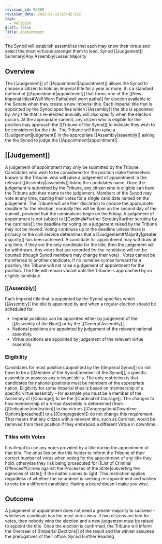 ```yaml
---
revision_id: 93089
revision_date: 2022-07-13T10:42:55Z
tags:
  - Religion
draft: false
Title: Appointment
---
```

The Synod will establish assemblies that each may know their virtue and select the most virtuous amongst them to lead.
Synod [[Judgement]] Summary|Any Assembly|Lesser Majority
## Overview
The [[Judgement]] of [[Appointment|appointment]] allows the Synod to choose a citizen to hold an Imperial title for a year or more. It is a standard method of [[Appointment|appointment]] that forms one of the [[New Imperial titles#Well Worn Paths|well worn paths]] for election available to the Senate when they create a new Imperial title.
Each Imperial title that is appointed by the Synod specifies which [[Assembly]] the title is appointed by. Any title that is re-elected annually will also specify when the election occurs. At the appropriate summit, any citizen who is eligible for the position may approach the [[Tribune of the Synod]] to indicate they wish to be considered for the title. The Tribune will then raise a [[Judgement|judgement]] in the appropriate [[Assembly|assembly]] asking the the Synod to judge the [[Appointment|appointment]].
## [[Judgement]]
A judgement of appointment may only be submitted by the Tribune. Candidates who wish to be considered for the position make themselves known to the Tribune. who will raise a judgement of appointment in the relevant [[Assembly|assembly]] listing the candidates name. 
Once the judgement is submitted by the Tribune, any citizen who is eligible can have the Tribune add their name to the judgement. Members of the Synod may vote at any time, casting their votes for a single candidate named on the judgement. 
The Tribune will use their discretion to choose the appropriate deadline for the election, normally this will be 6pm on the second day of the summit, provided that the nominations begin on the Friday. A judgement of appointment is not subject to [[Cardinal#Further Scrutiny|further scrutiny by the cardinals]]; the deadline for voting on a judgement raised by the Tribune may not be moved. Voting continues up to the deadline unless there is primacy or the civil service determines that a [[Judgement#Majority|greater majority]] has been achieved.
A candidate for appointment may withdraw at any time. If they are the only candidate for the title, then the judgement will be withdrawn. Any votes that are recorded for the candidate will not be counted (though Synod members may change their vote) . Votes cannot be transferred to another candidate.
If no nominee comes forward for a position, the Tribune will not raise a judgement of appointment for the position. The title will remain vacant until the Tribune is approached by an eligible candidate.
### [[Assembly]]
Each Imperial title that is appointed by the Synod specifies which [[Assembly]] the title is appointed by and when a regular election should be scheduled for.
* Imperial positions can be appointed either by judgement of the [[Assembly of the Nine]] or by the [[General Assembly]].
* National positions are appointed by judgement of the relevant national assembly.
* Virtue positions are appointed by judgement of the relevant virtue assembly
### Eligibility
Candidates for most positions appointed by the [[Imperial Synod]] do not have to be a [[Member of the Synod|member of the Synod]], a specific assembly or possess any relevant skills. The only restriction is that candidates for national positions must be members of the appropriate nation.
Eligibility for some Imperial titles is based on membership of a specific virtue assembly - for example you must be a member of the Assembly of [[Courage]] to be the [[Cardinal of Courage]]. The changes to how membership of a Virtue Assembly is determined (from [[Dedication|dedication]] to the virtues [[Congregation#Downtime Options|preached]] to a [[Congregation]]) do not change this requirement. That means that any citizen with a relevant title, such as Cardinal, would be removed from their position if they embraced a different Virtue in downtime.
### Titles with Votes
It is illegal to use any votes provided by a title during the appointment of that title. The onus lies on the title holder to inform the Tribune of their correct number of votes when voting for the appointment of any title they hold, otherwise they risk being prosecuted for [[List of Criminal Offences#Crimes against the Processes of the State|subverting the agencies of state]] if the matter comes to light. This restriction applies regardless of whether the incumbent is seeking re-appointment and wishes to vote for a different candidate.
Having a beard doesn't make you wise.
## Outcome
A judgement of appointment does not need a greater majority to succeed - whichever candidate has the most votes wins. If two citizens are tied for votes, then nobody wins the election and a new judgement must be raised to appoint the title.
Once the election is confirmed, the Tribune will inform the Overseer of [[Imperial Elections]] of the result and the winner assumes the prerogatives of their office.
Synod Further Reading